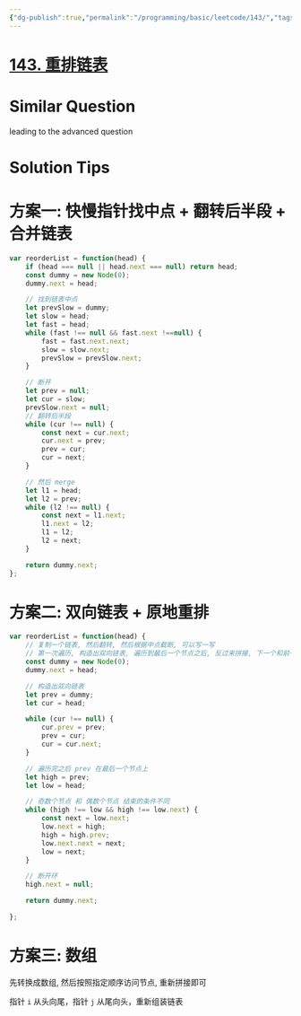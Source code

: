 ```yaml
---
{"dg-publish":true,"permalink":"/programming/basic/leetcode/143/","tags":["leetcode/linked-list","leetcode/pointer/fast-slow"]}
---
```



# [143. 重排链表](https://leetcode.cn/problems/reorder-list/)

# Similar Question

leading to the advanced question

# Solution Tips

# 方案一: 快慢指针找中点 + 翻转后半段 + 合并链表

```js
var reorderList = function(head) {
    if (head === null || head.next === null) return head;
    const dummy = new Node(0);
    dummy.next = head;

    // 找到链表中点
    let prevSlow = dummy;
    let slow = head;
    let fast = head;
    while (fast !== null && fast.next !==null) {
        fast = fast.next.next;
        slow = slow.next;
        prevSlow = prevSlow.next;
    }

    // 断开
    let prev = null;
    let cur = slow;
    prevSlow.next = null;
    // 翻转后半段
    while (cur !== null) {
        const next = cur.next;
        cur.next = prev;
        prev = cur;
        cur = next;
    }

    // 然后 merge
    let l1 = head;
    let l2 = prev;
    while (l2 !== null) {
        const next = l1.next;
        l1.next = l2;
        l1 = l2;
        l2 = next;
    }

    return dummy.next;
};
```

# 方案二: 双向链表 + 原地重排

```js
var reorderList = function(head) {
    // 复制一个链表, 然后翻转, 然后根据中点截断, 可以写一写
    // 第一次遍历, 构造出双向链表, 遍历到最后一个节点之后, 反过来拼接, 下一个和前一个相等, 就结束
    const dummy = new Node(0);
    dummy.next = head;

    // 构造出双向链表
    let prev = dummy;
    let cur = head;

    while (cur !== null) {
        cur.prev = prev;
        prev = cur;
        cur = cur.next;
    }

    // 遍历完之后 prev 在最后一个节点上
    let high = prev;
    let low = head;

    // 奇数个节点 和 偶数个节点 结束的条件不同
    while (high !== low && high !== low.next) {
        const next = low.next;
        low.next = high;
        high = high.prev;
        low.next.next = next;
        low = next;
    }

    // 断开环
    high.next = null;

    return dummy.next;

};
```

# 方案三: 数组

先转换成数组, 然后按照指定顺序访问节点, 重新拼接即可

指针 `i` 从头向尾，指针 `j` 从尾向头，重新组装链表
